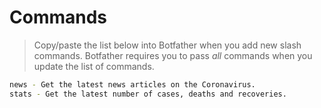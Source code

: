 # Commands

> Copy/paste the list below into Botfather when you add new slash commands.  Botfather requires you to pass _all_ commands when you update the list of commands.

```sh
news - Get the latest news articles on the Coronavirus.
stats - Get the latest number of cases, deaths and recoveries.
```
